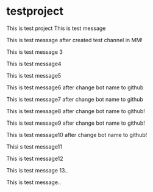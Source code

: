 # testproject
This is test project
This is test message

This is test message after created test channel in MM!


This is test message 3

This is test message4

This is test message5

This is test message6 after change bot name to github

This is test message7 after change bot name to github

This is test message8 after change bot name to github!

This is test message9 after change bot name to github!

This is test message10 after change bot name to github!

Thisi s test message11

This is test message12


This is test message 13..

This is test message..
